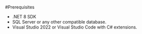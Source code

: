 #Prerequisites
- .NET 8 SDK
- SQL Server or any other compatible database.
- Visual Studio 2022 or Visual Studio Code with C# extensions.
